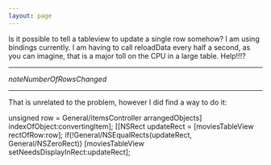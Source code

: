 ```yaml
---
layout: page
---
```




Is it possible to tell a tableview to update a single row somehow? I am using  bindings currently. I am having to call reloadData every half a second, as you can imagine, that is a major toll on the CPU in a large table. Help!!!?

----

*noteNumberOfRowsChanged*

----

That is unrelated to the problem, however I did find a way to do it:

    
unsigned row = General/itemsController arrangedObjects] indexOfObject:convertingItem];
[[NSRect updateRect = [moviesTableView rectOfRow:row];
if(!General/NSEqualRects(updateRect, General/NSZeroRect)) [moviesTableView setNeedsDisplayInRect:updateRect];

